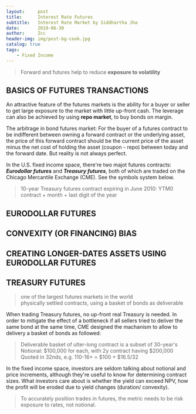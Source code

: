 ```yaml
---
layout:     post
title:      Interest Rate Futures
subtitle:   Interest Rate Market by Siddhartha Jha
date:       2019-06-30
author:     Zcc
header-img: img/post-bg-cook.jpg
catalog: true
tags:
    - Fixed Income
---
```


> Forward and futures help to reduce **exposure to volatility**

## BASICS OF FUTURES TRANSACTIONS

An attractive feature of the futures markets is the ability for a buyer or seller to get large exposure to the market with little up-front cash. The leverage can also be achieved by using **repo market**, to buy bonds on margin.

The arbitrage in bond futures market: For the buyer of a futures contract to be indifferent between owning a forward contract or the underlying asset, the price of this forward contract should be the current price of the asset minus the net cost of holding the asset (coupon - repo) between today and the forward date. But reality is not always perfect. 

In the U.S. fixed income space, there're two majot futures contracts: ***Eurodollar futures*** and ***Treasury futures***, both of which are traded on the Chicago Mercantile Exchange (CME). See the symbols system below. 
> 10-year Treasury futures contract expiring in June 2010: YTM0  
> contract + month + last digit of the year

## EURODOLLAR FUTURES

## CONVEXITY (OR FINANCING) BIAS

## CREATING LONGER-DATES ASSETS USING EURODOLLAR FUTURES

## TREASURY FUTURES

> one of the largest futures markets in the world  
> physically settled contracts, using a basket of bonds as deliverable  

When trading Treasury futures, no up-front real Treasury is needed. In order to mitigate the effect of a bottleneck if all sellers tried to deliver the same bond at the same time, CME designed the machanism to allow to delivery a basket of bonds as followed: 

> Deliverable basket of ulter-long contract is a subset of 30-year's  
> Notional: $100,000 for each, with 2y contract having $200,000  
> Quoted in 32nds, e.g. 110-16+ = $100 + $16.5/32  

In the fixed income space, investors are seldom talking about notional and price increments, although they're useful to know for determining contract sizes. What investors care about is whether the yield can exceed NPV, how the profit will be eroded due to yield changes (duration/ convexity).
> To accurately position trades in futures, the metric needs to be risk exposure to rates, not notional.


